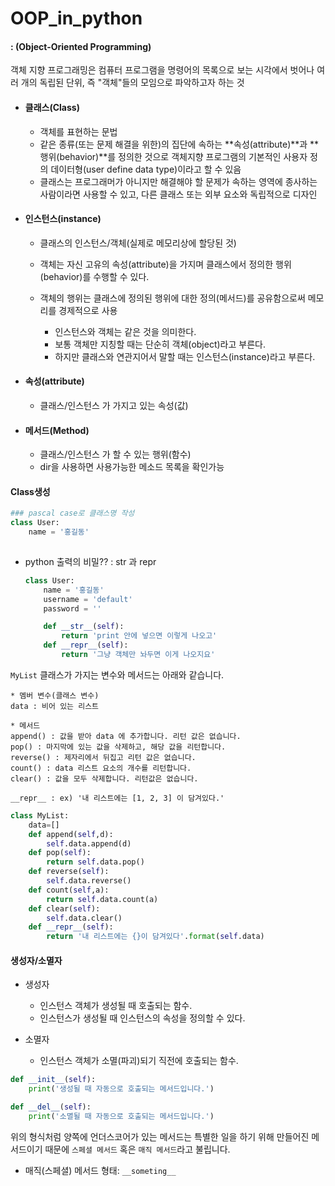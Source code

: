 # OOP_in_python

####		: (Object-Oriented Programming)

객체 지향 프로그래밍은 컴퓨터 프로그램을 명령어의 목록으로 보는 시각에서 벗어나 여러 개의 독립된 단위, 즉 "객체"들의 모임으로 파악하고자 하는 것

- #### 클래스(Class)

  - 객체를 표현하는 문법
  - 같은 종류(또는 문제 해결을 위한)의 집단에 속하는 **속성(attribute)**과 **행위(behavior)**를 정의한 것으로 객체지향 프로그램의 기본적인 사용자 정의 데이터형(user define data type)이라고 할 수 있음
  - 클래스는 프로그래머가 아니지만 해결해야 할 문제가 속하는 영역에 종사하는 사람이라면 사용할 수 있고, 다른 클래스 또는 외부 요소와 독립적으로 디자인

- #### 인스턴스(instance)

  - 클래스의 인스턴스/객체(실제로 메모리상에 할당된 것)

  - 객체는 자신 고유의 속성(attribute)을 가지며 클래스에서 정의한 행위(behavior)를 수행할 수 있다.

  - 객체의 행위는 클래스에 정의된 행위에 대한 정의(메서드)를 공유함으로써 메모리를 경제적으로 사용

    

    - 인스턴스와 객체는 같은 것을 의미한다.
    - 보통 객체만 지칭할 때는 단순히 객체(object)라고 부른다.
    - 하지만 클래스와 연관지어서 말할 때는 인스턴스(instance)라고 부른다.




- #### 속성(attribute)

  - 클래스/인스턴스 가 가지고 있는 속성(값)

- #### 메서드(Method)

  - 클래스/인스턴스 가 할 수 있는 행위(함수)
  - dir을 사용하면 사용가능한 메소드 목록을 확인가능



#### Class생성

```python
### pascal case로 클래스명 작성
class User:
    name = '홍길동'
    
```

- python 출력의 비밀?? : str 과 repr

  ```python
  class User:
      name = '홍길동'
      username = 'default'
      password = ''
  
      def __str__(self):
          return 'print 안에 넣으면 이렇게 나오고'
      def __repr__(self):
          return '그냥 객체만 놔두면 이게 나오지요'
  ```



<example>

`MyList` 클래스가 가지는 변수와 메서드는 아래와 같습니다.

```
* 멤버 변수(클래스 변수)
data : 비어 있는 리스트

* 메서드
append() : 값을 받아 data 에 추가합니다. 리턴 값은 없습니다.
pop() : 마지막에 있는 값을 삭제하고, 해당 값을 리턴합니다.
reverse() : 제자리에서 뒤집고 리턴 값은 없습니다.
count() : data 리스트 요소의 개수를 리턴합니다.
clear() : 값을 모두 삭제합니다. 리턴값은 없습니다.

__repr__ : ex) '내 리스트에는 [1, 2, 3] 이 담겨있다.'
```

```python
class MyList:
    data=[]
    def append(self,d):
        self.data.append(d)
    def pop(self):
        return self.data.pop()
    def reverse(self):
        self.data.reverse()
    def count(self,a):
        return self.data.count(a)
    def clear(self):
        self.data.clear()
    def __repr__(self):
        return '내 리스트에는 {}이 담겨있다'.format(self.data)
```



#### 생성자/소멸자

- 생성자
  - 인스턴스 객체가 생성될 때 호출되는 함수.
  - 인스턴스가 생성될 때 인스턴스의 속성을 정의할 수 있다.

- 소멸자
  - 인스턴스 객체가 소멸(파괴)되기 직전에 호출되는 함수.

```python
def __init__(self):
    print('생성될 때 자동으로 호출되는 메서드입니다.')

def __del__(self):
    print('소멸될 때 자동으로 호출되는 메서드입니다.')
```

위의 형식처럼 양쪽에 언더스코어가 있는 메서드는 특별한 일을 하기 위해 만들어진 메서드이기 때문에 `스페셜 메서드` 혹은 `매직 메서드`라고 불립니다.

- 매직(스페셜) 메서드 형태: `__someting__`



